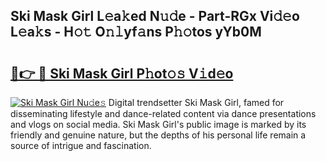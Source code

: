 ## Ski Mask Girl L𝚎a𝚔ed N𝚞𝚍e - Part-RGx Vi𝚍𝚎o L𝚎a𝚔s - H𝚘𝚝 O𝚗𝚕yf𝚊ns P𝚑𝚘tos yYb0M

# <h2><a href="http://kfaitrb.oniu.top/?m=Ski+Mask+Girl">🔗👉 🔴 Ski Mask Girl P𝚑ot𝚘𝚜 V𝚒d𝚎o</a></h2>

[![Ski Mask Girl Nu𝚍e𝚜](https://i.imgur.com/0qMVB7G.gif)](http://kfaitrb.oniu.top/?m=Ski+Mask+Girl)
Digital trendsetter Ski Mask Girl, famed for disseminating lifestyle and dance-related content via dance presentations and vlogs on social media. Ski Mask Girl's public image is marked by its friendly and genuine nature, but the depths of his personal life remain a source of intrigue and fascination.  

